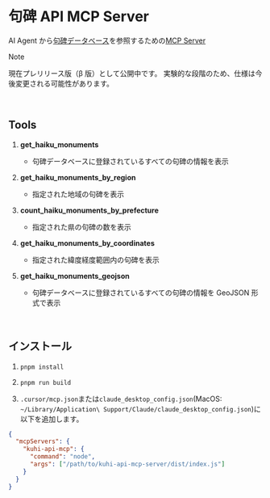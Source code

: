 # 句碑 API MCP Server

AI Agent から[句碑データベース](https://github.com/shikano35/haiku_monument_api)を参照するための[MCP Server](http://modelcontextprotocol.io/specification)

> [!NOTE]
> 現在プレリリース版（β 版）として公開中です。
> 実験的な段階のため、仕様は今後変更される可能性があります。

<br>

## Tools

1. **get_haiku_monuments**

   - 句碑データベースに登録されているすべての句碑の情報を表示

2. **get_haiku_monuments_by_region**

   - 指定された地域の句碑を表示

3. **count_haiku_monuments_by_prefecture**

   - 指定された県の句碑の数を表示

4. **get_haiku_monuments_by_coordinates**

   - 指定された緯度経度範囲内の句碑を表示

5. **get_haiku_monuments_geojson**

   - 句碑データベースに登録されているすべての句碑の情報を GeoJSON 形式で表示

<br>

## インストール

1. `pnpm install`

2. `pnpm run build`

3. `.cursor/mcp.json`または`claude_desktop_config.json`(MacOS: `~/Library/Application\ Support/Claude/claude_desktop_config.json`)に以下を追加します。

```json
{
  "mcpServers": {
    "kuhi-api-mcp": {
      "command": "node",
      "args": ["/path/to/kuhi-api-mcp-server/dist/index.js"]
    }
  }
}
```
